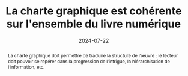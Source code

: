 ---
title: La charte graphique est cohérente sur l'ensemble du livre numérique
abstract: "La charte graphique doit permettre de traduire la structure de l’œuvre&nbsp;: le lecteur doit pouvoir se repérer dans la progression de l’intrigue, la hiérarchisation de l’information, etc."
categories: 
    - "mise en forme"
agrege: O4175-E055
opquast: '4 175'
indiceebook: '55'
description: "Règle n°55"
before: "54"
weight: "055"
after: "56"
actif: '1'
layout: rules
date: 2024-07-22
tags: 
    - "accessibilité"
    - "Utilisabilité"
objectif: 
    - "Permettre une homogénéité et une continuité dans la lecture et la navigation."
Meo: 
    - "Utiliser une ou des feuille(s) de style(s) qui permet(tent) une mise en page cohérente du texte et/ou des différents contenu."
    - "S’assurer que les polices de caractères embarquées dans le livre numérique soient lisibles par l’ensemble des publics."
Controle: 
    - "Le contrôle a lieu à la vérification de l’affichage des pages dans différents environnements (i. e. logiciels de lecture, liseuses). "
epubcheck: 
ace: 
humancheck: true
ReadiumGoToolkit: 
Source: 
    - "Opquast"
Referentiel: 
    - "N/A"
steps: 
    - "Projet éditorial"
    - ""
---